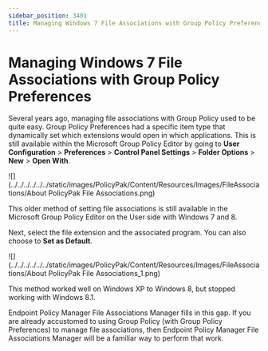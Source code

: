```yaml
---
sidebar_position: 3401
title: Managing Windows 7 File Associations with Group Policy Preferences
---
```


# Managing Windows 7 File Associations with Group Policy Preferences

Several years ago, managing file associations with Group Policy used to be quite easy. Group Policy Preferences had a specific item type that dynamically set which extensions would open in which applications. This is still available within the Microsoft Group Policy Editor by going to **User Configuration** > **Preferences** > **Control Panel Settings** > **Folder Options** > **New** > **Open With**.

![](../../../../../../static/images/PolicyPak/Content/Resources/Images/FileAssociations/About PolicyPak File Associations.png)

This older method of setting file associations is still available in the Microsoft Group Policy Editor on the User side with Windows 7 and 8.

Next, select the file extension and the associated program. You can also choose to **Set as Default**.

![](../../../../../../static/images/PolicyPak/Content/Resources/Images/FileAssociations/About PolicyPak File Associations_1.png)

This method worked well on Windows XP to Windows 8, but stopped working with Windows 8.1.

Endpoint Policy Manager File Associations Manager fills in this gap. If you are already accustomed to using Group Policy (with Group Policy Preferences) to manage file associations, then Endpoint Policy Manager File Associations Manager will be a familiar way to perform that work.